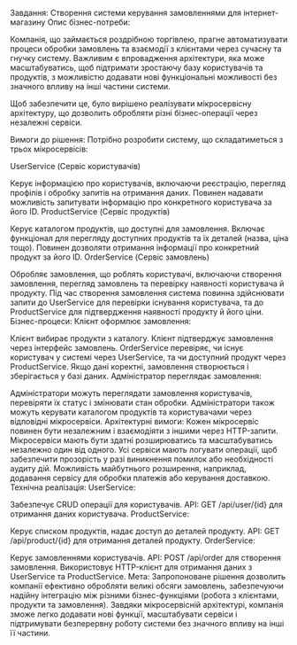 Завдання: Створення системи керування замовленнями для інтернет-магазину
Опис бізнес-потреби:

Компанія, що займається роздрібною торгівлею, прагне автоматизувати процеси обробки замовлень та взаємодії з клієнтами через сучасну та гнучку систему. Важливим є впровадження архітектури, яка може масштабуватись, щоб підтримати зростаючу базу користувачів та продуктів, з можливістю додавати нові функціональні можливості без значного впливу на інші частини системи.

Щоб забезпечити це, було вирішено реалізувати мікросервісну архітектуру, що дозволить обробляти різні бізнес-операції через незалежні сервіси.

Вимоги до рішення:
Потрібно розробити систему, що складатиметься з трьох мікросервісів:

UserService (Сервіс користувачів)

Керує інформацією про користувачів, включаючи реєстрацію, перегляд профілів і обробку запитів на отримання даних.
Повинен надавати можливість запитувати інформацію про конкретного користувача за його ID.
ProductService (Сервіс продуктів)

Керує каталогом продуктів, що доступні для замовлення. Включає функціонал для перегляду доступних продуктів та їх деталей (назва, ціна тощо).
Повинен дозволяти отримання інформації про конкретний продукт за його ID.
OrderService (Сервіс замовлень)

Обробляє замовлення, що роблять користувачі, включаючи створення замовлення, перегляд замовлень та перевірку наявності користувача й продукту.
Під час створення замовлення система повинна здійснювати запити до UserService для перевірки існування користувача, та до ProductService для підтвердження наявності продукту й його ціни.
Бізнес-процеси:
Клієнт оформлює замовлення:

Клієнт вибирає продукти з каталогу.
Клієнт підтверджує замовлення через інтерфейс замовлень.
OrderService перевіряє, чи існує користувач у системі через UserService, та чи доступний продукт через ProductService.
Якщо дані коректні, замовлення створюється і зберігається у базі даних.
Адміністратор переглядає замовлення:

Адміністратори можуть переглядати замовлення користувачів, перевіряти їх статус і змінювати стан обробки.
Адміністратори також можуть керувати каталогом продуктів та користувачами через відповідні мікросервіси.
Архітектурні вимоги:
Кожен мікросервіс повинен бути незалежним і взаємодіяти з іншими через HTTP-запити.
Мікросервіси мають бути здатні розширюватись та масштабуватись незалежно один від одного.
Усі сервіси мають логувати операції, щоб забезпечити прозорість у разі виникнення помилок або необхідності аудиту дій.
Можливість майбутнього розширення, наприклад, додавання сервісу для обробки платежів або керування доставкою.
Технічна реалізація:
UserService:

Забезпечує CRUD операції для користувачів.
API: GET /api/user/{id} для отримання даних користувача.
ProductService:

Керує списком продуктів, надає доступ до деталей продукту.
API: GET /api/product/{id} для отримання деталей продукту.
OrderService:

Керує замовленнями користувачів.
API: POST /api/order для створення замовлення.
Використовує HTTP-клієнт для отримання даних з UserService та ProductService.
Мета:
Запропоноване рішення дозволить компанії ефективно обробляти великі обсяги замовлень, забезпечуючи надійну інтеграцію між різними бізнес-функціями (робота з клієнтами, продукти та замовлення). Завдяки мікросервісній архітектурі, компанія зможе легко додавати нові функції, масштабувати сервіси і підтримувати безперервну роботу системи без значного впливу на інші її частини.
